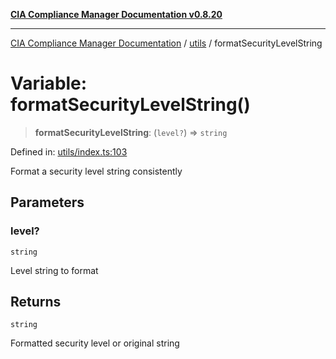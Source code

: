 [**CIA Compliance Manager Documentation v0.8.20**](../../README.md)

***

[CIA Compliance Manager Documentation](../../modules.md) / [utils](../README.md) / formatSecurityLevelString

# Variable: formatSecurityLevelString()

> **formatSecurityLevelString**: (`level?`) => `string`

Defined in: [utils/index.ts:103](https://github.com/Hack23/cia-compliance-manager/blob/9180e2700dca841f6711d7243c036db4de73db57/src/utils/index.ts#L103)

Format a security level string consistently

## Parameters

### level?

`string`

Level string to format

## Returns

`string`

Formatted security level or original string
